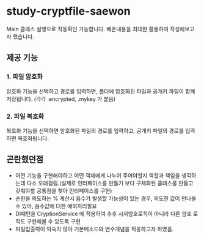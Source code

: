 # study-cryptfile-saewon

Main 클래스 실행으로 작동확인 가능합니다.
배운내용을 최대한 활용하여 작성해보고자 했습니다.

## 제공 기능
 ### 1. 파일 암호화
  암호화 기능을 선택하고 경로를 입력하면, 폴더에 암호화된 파일과 공개키 파일이 함께 저장됩니다. (각각 .encrypted, .mykey 가 붙음)
  
 ### 2. 파일 복호화
  복호화 기능을 선택하면 암호화된 파일의 경로를 입력하고, 공개키 파일의 경로를 입력하면 복호화됩니다.
  
  
## 곤란했던점

- 어떤 기능을 구현해야하고 어떤 객체에게 나누어 주어야할지 역할과 책임을 생각하는데 다소 오래걸림.(실제로 인터페이스를 만들기 보다 구체화된 클래스를 만들고 갖춰야할 공통점을 찾아 인터페이스를 구현)
- 순환을 의도하는 % 계산시 음수가 발생할 가능성이 있는 경우, 의도한 값이 안나올 수 있어, 음수값에 대한 예외처리필요
- DI패턴을 CryptionService 에 적용하여 추후 시저암호로직이 아니라 다른 암호 로직도 구현해볼 수 있도록 구현
- 파일입출력이 익숙치 않아 기본메소드와 변수개념을 적응하고자 하였음. 


